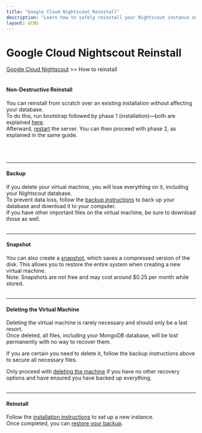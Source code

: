```yaml
---
title: "Google Cloud Nightscout Reinstall"
description: "Learn how to safely reinstall your Nightscout instance on Google Cloud as a final troubleshooting step—when all else fails. Includes documentation, help, and best practices for avoiding data loss."
layout: GCNS
---
```

  
# Google Cloud Nightscout Reinstall
[Google Cloud Nightscout](./GoogleCloud.md) >> How to reinstall     
<br/>  
  
#### **Non-Destructive Reinstall**  
You can reinstall from scratch over an existing installation without affecting your database.  
To do this, run bootstrap followed by phase 1 (installation)—both are explained [here](./NS_Install.md).  
Afterward, [restart](./Restart.md) the server. You can then proceed with phase 2, as explained in the same guide.  
<br/>  
<br/>  
  
---  
  
#### **Backup**  
If you delete your virtual machine, you will lose everything on it, including your Nightscout database.  
To prevent data loss, follow the [backup instructions](./DatabaseBackup.md) to back up your database and download it to your computer.  
If you have other important files on the virtual machine, be sure to download those as well.   
<br/>  
  
---  
  
#### **Snapshot**  
You can also create a [snapshot](./Snapshots.md), which saves a compressed version of the disk. This allows you to restore the entire system when creating a new virtual machine.  
Note: Snapshots are not free and may cost around $0.25 per month while stored.  
<br/>  
  
---  
  
#### **Deleting the Virtual Machine**  
Deleting the virtual machine is rarely necessary and should only be a last resort.  
Once deleted, all files, including your MongoDB database, will be lost permanently with no way to recover them.  
  
If you are certain you need to delete it, follow the backup instructions above to secure all necessary files.  
  
Only proceed with [deleting the machine](./DeleteVM.md) if you have no other recovery options and have ensured you have backed up everything.  
<br/>  

---  
  
#### **Reinstall**  
Follow the [installation instructions](./GoogleCloud.md) to set up a new instance.  
Once completed, you can [restore your backup](./DatabaseRestore.md).  
